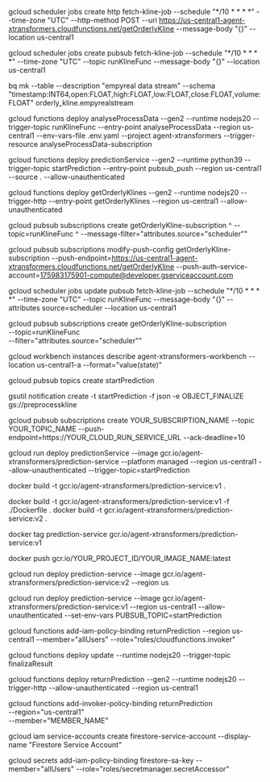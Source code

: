 <!-- gcloud functions deploy getOrderlyKline --gen2 --runtime nodejs18 --trigger-http --entry-point getOrderlyKline --region us-central1 --env-vars-file .env.yaml --project agent-xtransformers -->

<!-- gcloud pubsub topics publish streamOrderlyKline --message '{"hello": "world"}' -->

gcloud scheduler jobs create http fetch-kline-job --schedule "*/10 * * * *" --time-zone "UTC" --http-method POST --uri https://us-central1-agent-xtransformers.cloudfunctions.net/getOrderlyKline --message-body "{}" --location us-central1

gcloud scheduler jobs create pubsub fetch-kline-job --schedule "*/10 * * * *" --time-zone "UTC" --topic runKlineFunc --message-body "{}" --location us-central1

bq mk --table --description "empyreal data stream" --schema "timestamp:INT64,open:FLOAT,high:FLOAT,low:FLOAT,close:FLOAT,volume:FLOAT" orderly_kline.empyrealstream

gcloud functions deploy analyseProcessData --gen2 --runtime nodejs20 --trigger-topic runKlineFunc --entry-point analyseProcessData --region us-central1 --env-vars-file .env.yaml --project agent-xtransformers --trigger-resource analyseProcessData-subscription

gcloud functions deploy predictionService --gen2 --runtime python39 --trigger-topic startPrediction --entry-point pubsub_push --region us-central1 --source . --allow-unauthenticated 

gcloud functions deploy getOrderlyKlines --gen2 --runtime nodejs20 --trigger-http --entry-point getOrderlyKlines --region us-central1 --allow-unauthenticated 


gcloud pubsub subscriptions create getOrderlyKline-subscription ^
  --topic=runKlineFunc ^
  --message-filter="attributes.source=\"scheduler\""

gcloud pubsub subscriptions modify-push-config getOrderlyKline-subscription --push-endpoint=https://us-central1-agent-xtransformers.cloudfunctions.net/getOrderlyKline --push-auth-service-account=175983175901-compute@developer.gserviceaccount.com

gcloud scheduler jobs update pubsub fetch-kline-job --schedule "*/10 * * * *" --time-zone "UTC" --topic runKlineFunc --message-body "{}" --attributes source=scheduler --location us-central1


gcloud pubsub subscriptions create getOrderlyKline-subscription \
  --topic=runKlineFunc \
  --filter="attributes.source=\"scheduler\""

gcloud workbench instances describe agent-xtransformers-workbench --location us-central1-a --format="value(state)"


gcloud pubsub topics create startPrediction

gsutil notification create -t startPrediction -f json -e OBJECT_FINALIZE gs://preprocesskline

gcloud pubsub subscriptions create YOUR_SUBSCRIPTION_NAME --topic YOUR_TOPIC_NAME --push-endpoint=https://YOUR_CLOUD_RUN_SERVICE_URL --ack-deadline=10

gcloud run deploy predictionService --image gcr.io/agent-xtransformers/prediction-service --platform managed --region us-central1 --allow-unauthenticated --trigger-topic=startPrediction

docker build -t gcr.io/agent-xtransformers/prediction-service:v1 .

docker build -t gcr.io/agent-xtransformers/prediction-service:v1 -f ./Dockerfile .
docker build -t gcr.io/agent-xtransformers/prediction-service:v2 .


docker tag prediction-service gcr.io/agent-xtransformers/prediction-service:v1

docker push gcr.io/YOUR_PROJECT_ID/YOUR_IMAGE_NAME:latest

gcloud run deploy prediction-service --image gcr.io/agent-xtransformers/prediction-service:v2 --region us


gcloud run deploy prediction-service --image gcr.io/agent-xtransformers/prediction-service:v1 --region us-central1 --allow-unauthenticated --set-env-vars PUBSUB_TOPIC=startPrediction


gcloud functions add-iam-policy-binding returnPrediction --region us-central1 --member="allUsers" --role="roles/cloudfunctions.invoker"

gcloud functions deploy update --runtime nodejs20 --trigger-topic finalizaResult


gcloud functions deploy returnPrediction --gen2 --runtime nodejs20 --trigger-http --allow-unauthenticated --region us-central1

gcloud functions add-invoker-policy-binding returnPrediction \
      --region="us-central1" \
      --member="MEMBER_NAME"


gcloud iam service-accounts create firestore-service-account --display-name "Firestore Service Account"


gcloud secrets add-iam-policy-binding firestore-sa-key --member="allUsers" --role="roles/secretmanager.secretAccessor"
